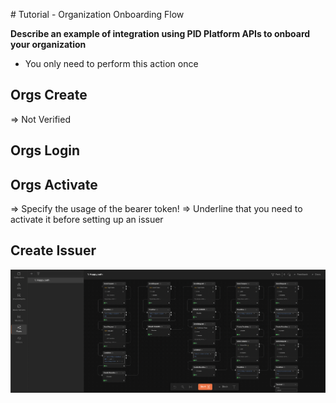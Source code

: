 # Tutorial - Organization Onboarding Flow

**Describe an example of integration using PID Platform APIs to onboard your organization**

- You only need to perform this action once

## Orgs Create 

=> Not Verified

## Orgs Login 

## Orgs Activate 

=> Specify the usage of the bearer token! 
=> Underline that you need to activate it before setting up an issuer

## Create Issuer




<div align="center">
<img src= "../../../imgs/happy-path.png" align="center" />
</div>